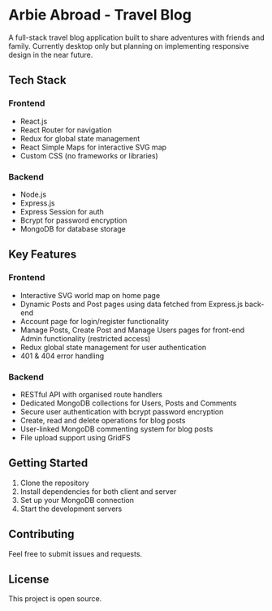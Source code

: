 # Arbie Abroad - Travel Blog

A full-stack travel blog application built to share adventures with friends and family. Currently desktop only but planning on implementing responsive design in the near future. 

## Tech Stack

### Frontend
- React.js
- React Router for navigation
- Redux for global state management 
- React Simple Maps for interactive SVG map
- Custom CSS (no frameworks or libraries)

### Backend
- Node.js
- Express.js
- Express Session for auth
- Bcrypt for password encryption
- MongoDB for database storage

## Key Features

### Frontend
- Interactive SVG world map on home page
- Dynamic Posts and Post pages using data fetched from Express.js back-end
- Account page for login/register functionality
- Manage Posts, Create Post and Manage Users pages for front-end Admin functionality (restricted access)
- Redux global state management for user authentication
- 401 & 404 error handling

### Backend 
- RESTful API with organised route handlers
- Dedicated MongoDB collections for Users, Posts and Comments 
- Secure user authentication with bcrypt password encryption
- Create, read and delete operations for blog posts
- User-linked MongoDB commenting system for blog posts
- File upload support using GridFS

## Getting Started

1. Clone the repository
2. Install dependencies for both client and server
3. Set up your MongoDB connection
4. Start the development servers

## Contributing

Feel free to submit issues and requests.

## License

This project is open source.